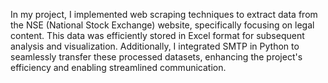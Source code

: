 In my project, I implemented web scraping techniques to extract data from the NSE (National Stock Exchange) website, specifically focusing on legal content. This data was efficiently stored in Excel format for subsequent analysis and visualization. Additionally, I integrated SMTP in Python to seamlessly transfer these processed datasets, enhancing the project's efficiency and enabling streamlined communication.
